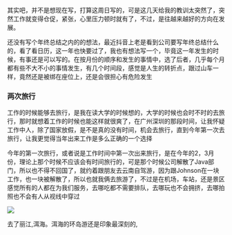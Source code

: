 其实吧，并不是想现在写，打算这周日写的，可是这几天给我的教训太突然了，突然工作就变得仓促，紧张，心里压力顿时就有了，不过，是往越来越好的方向在发展。

还没有写个年终总结之内的的想法，最近抖音上老是看到公司要写年终总结什么的，看了看日历，这一年也快要过了，我也有想法写一个，毕竟这一年发生的时候，有事还是可以写的。在按月份的顺序和发生的事情中，选了后者，几乎每个月都有些不大不小的事情发生，有几个时间段，感觉是人生的转折点，跟过山车一样，竟然还是被绑在座位上，还是会很担心有危险发生



### 两次旅行

工作的时候能够去旅行，是我在读大学的时候想的，大学的时候也会时不时的去旅行，那时就想着工作的时候也能这样就很爽了，在广州深圳的那段时间，让我怀疑工作中人，除了国家放假，是不是真的没有时间，机会去旅行，直到今年第一次去旅行，让我更觉得当年出来工作是多么正确的一个选择

今年的第一次旅行，或者说是工作时间中第一次出来旅行，是在今年的2，3月份，理论上那个时候不应该会有时间旅行的，可是那个时候公司解散了Java部门，所以也不得不回国了，就约着跟朋友去云南自驾游，因为跟Johnson在一块工作，也一块被解散了，所以也就我俩去旅游了，不过是在机场，车站，还是景区感觉所有的人都在为我们服务，去哪吃都不需要排队，去哪玩也不会拥挤，去哪拍照也不会有人从视线中穿过

![](https://hexosrc.oss-cn-shenzhen.aliyuncs.com/blog/2019/12/f3ccdd27d2000e3f9255a7e3e2c48800.jpg)

去了丽江,洱海。洱海的环岛游还是印象最深刻的,